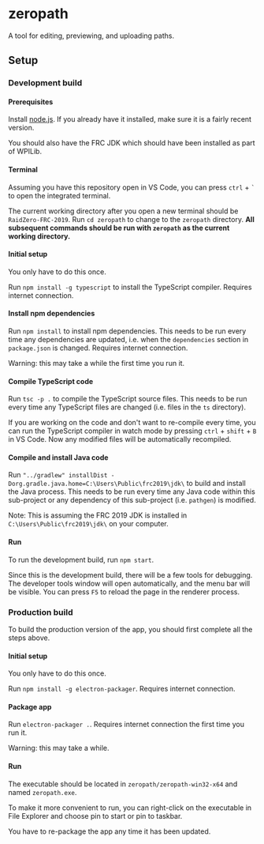 # zeropath

A tool for editing, previewing, and uploading paths.

## Setup

### Development build

#### Prerequisites

Install [node.js](https://nodejs.org). If you already have it installed, make sure it is a fairly recent version.

You should also have the FRC JDK which should have been installed as part of WPILib.

#### Terminal

Assuming you have this repository open in VS Code, you can press `ctrl` + `` ` `` to open the integrated terminal.

The current working directory after you open a new terminal should be `RaidZero-FRC-2019`. Run `cd zeropath` to change to the `zeropath` directory. **All subsequent commands should be run with `zeropath` as the current working directory.**

#### Initial setup

You only have to do this once.

Run `npm install -g typescript` to install the TypeScript compiler. Requires internet connection.

#### Install npm dependencies

Run `npm install` to install npm dependencies. This needs to be run every time any dependencies are updated, i.e. when the `dependencies` section in `package.json` is changed. Requires internet connection.

Warning: this may take a while the first time you run it.

#### Compile TypeScript code

Run `tsc -p .` to compile the TypeScript source files. This needs to be run every time any TypeScript files are changed (i.e. files in the `ts` directory).

If you are working on the code and don't want to re-compile every time, you can run the TypeScript compiler in watch mode by pressing `ctrl` + `shift` + `B` in VS Code. Now any modified files will be automatically recompiled.

#### Compile and install Java code

Run `"../gradlew" installDist -Dorg.gradle.java.home=C:\Users\Public\frc2019\jdk\` to build and install the Java process. This needs to be run every time any Java code within this sub-project or any dependency of this sub-project (i.e. `pathgen`) is modified.

Note: This is assuming the FRC 2019 JDK is installed in `C:\Users\Public\frc2019\jdk\` on your computer.

#### Run

To run the development build, run `npm start`.

Since this is the development build, there will be a few tools for debugging. The developer tools window will open automatically, and the menu bar will be visible. You can press `F5` to reload the page in the renderer process.

### Production build

To build the production version of the app, you should first complete all the steps above.

#### Initial setup

You only have to do this once.

Run `npm install -g electron-packager`. Requires internet connection.

#### Package app

Run `electron-packager .`. Requires internet connection the first time you run it.

Warning: this may take a while.

#### Run

The executable should be located in `zeropath/zeropath-win32-x64` and named `zeropath.exe`.

To make it more convenient to run, you can right-click on the executable in File Explorer and choose pin to start or pin to taskbar.

You have to re-package the app any time it has been updated.
